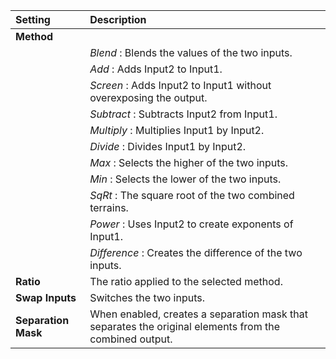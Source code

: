 | Setting             | Description                                                                                            |
| :------------------ | :----------------------------------------------------------------------------------------------------- |
| **Method**          |
|                     | *Blend* : Blends the values of the two inputs.                                                          |
|                     | *Add* : Adds Input2 to Input1.                                                                          |
|                     | *Screen*  : Adds Input2 to Input1 without overexposing the output.                                     |
|                     | *Subtract*  : Subtracts Input2 from Input1.                                                            |
|                     | *Multiply*  : Multiplies Input1 by Input2.                                                           |
|                     | *Divide*  : Divides Input1 by Input2.                                                                |
|                     | *Max*  : Selects the higher of the two inputs.                                                         |
|                     | *Min*  : Selects the lower of the two inputs.                                                          |
|                     | *SqRt*  : The square root of the two combined terrains.                                                |
|                     | *Power* : Uses Input2 to create exponents of Input1.                                                    |
|                     | *Difference* : Creates the difference of the two inputs.                                               |
| **Ratio**           | The ratio applied to the selected method.                                                              |
| **Swap Inputs**     | Switches the two inputs.                                                                                 |
| **Separation Mask** | When enabled, creates a separation mask that separates the original elements from the combined output. |
